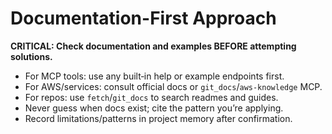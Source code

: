 # Documentation-First Approach

**CRITICAL: Check documentation and examples BEFORE attempting solutions.**
- For MCP tools: use any built‑in help or example endpoints first.
- For AWS/services: consult official docs or `git_docs`/`aws-knowledge` MCP.
- For repos: use `fetch`/`git_docs` to search readmes and guides.
- Never guess when docs exist; cite the pattern you’re applying.
- Record limitations/patterns in project memory after confirmation.

